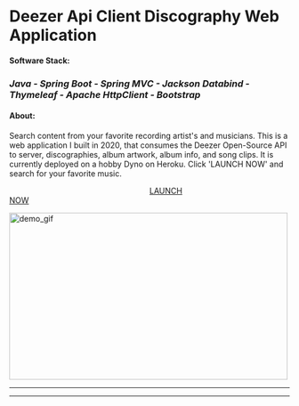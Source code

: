 

<h1><strong>Deezer Api Client Discography Web Application</strong></h1>


#### Software Stack:
### _Java - Spring Boot - Spring MVC - Jackson Databind - Thymeleaf - Apache HttpClient - Bootstrap_
#### About:
Search content from your favorite recording artist's and musicians. This is a web application I built in 2020, that 
consumes the Deezer Open-Source API to server, discographies, album artwork, album info, and song clips. It is 
currently deployed on a hobby Dyno on Heroku. Click 'LAUNCH NOW' and search for your favorite music.

<div style="display:block;margin:auto">
  <a style="margin-left:50%;margin-right:50%;" href="https://powerful-hollows-10387.herokuapp.com/">LAUNCH NOW</a>

<img style="margin:0 auto;" src="https://raw.githubusercontent.com/HarryDulaney/deezer-example-web-app/master/img/Deezer-Web-App-Demo.gif" height="300" width="500" alt="demo_gif"/><br>
<hr><hr>
</div>
